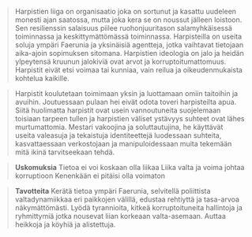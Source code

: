 >Harpistien liiga on organisaatio joka on sortunut ja kasattu uudeleen monesti ajan saatossa, mutta joka kera se on noussut jälleen loistoon. Sen resilienssin salaisuus piilee ruohonjuuritason salamyhkäisessä toiminnassa ja keskittymättömässä toiminnassa. Harpisteilla on useita soluja ympäri Faerunia ja yksinäisiä agentteja, jotka vaihtavat tietojaan aika-ajoin sopimuksen sitomana.
>Harpistien ideologia on jalo ja heidän ylpeytensä kruunun jalokiviä ovat arvot ja korruptoitumattomuus. Harpistit eivät etsi voimaa tai kunniaa, vain reilua ja oikeudenmukaista kohtelua kaikille.

>Harpistit koulutetaan toimimaan yksin ja luottamaan omiin taitoihin ja avuihin. Joutuessaan pulaan hei eivät odota toveri harpisteilta apua. Siitä huolimatta harpistit ovat usein vannoutuneita suojelemaan toisiaan tarpeen tullen ja harpistien väliset ystävyys suhteet ovat lähes murtumattomia.
>Mestari vakoojina ja soluttautujina, he käyttävät useita valeasuja ja tekaistuja identiteettejä luodessaan suhteita, kasvattaessaan verkostojaan ja manipuloidessaan muita tekemään mitä ikinä tarvitseekaan tehdä.

> **Uskomuksia**
> Tietoa ei voi koskaan olla liikaa
> Liika valta ja voima johtaa korruptioon
> Kenenkään ei pitäisi olla voimaton

>**Tavotteita**
>Kerätä tietoa ympäri Faerunia, selvitellä poliittista valtadynamiikkaa eri paikkojen välillä, edustaa rehtiyttä ja tasa-arvoa näkymättömästi.
>Lyödä tyrannioita, kitkeä korruptoituneita hallintoja ja ryhmittymiä jotka nousevat liian korkeaan valta-asemaan.
>Auttaa heikkoja ja köyhiä ja alistettuja.
